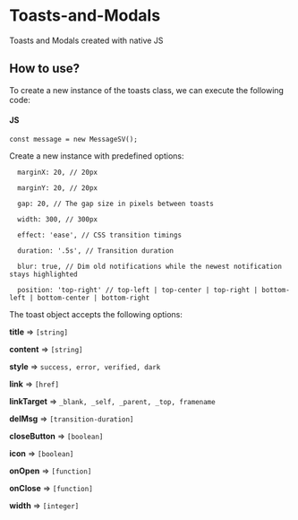 # Toasts-and-Modals
Toasts and Modals created with native JS

## How to use?
To create a new instance of the toasts class, we can execute the following code:

#### JS

`const message = new MessageSV();`

Create a new instance with predefined options:

      marginX: 20, // 20px

      marginY: 20, // 20px

      gap: 20, // The gap size in pixels between toasts

      width: 300, // 300px

      effect: 'ease', // CSS transition timings

      duration: '.5s', // Transition duration

      blur: true, // Dim old notifications while the newest notification stays highlighted

      position: 'top-right' // top-left | top-center | top-right | bottom-left | bottom-center | bottom-right
    
The toast object accepts the following options:

**title** => `[string]`

**content**	 => `[string]`

**style** => `success, error, verified, dark`

**link**	=> `[href]`

**linkTarget**	 => `_blank, _self, _parent, _top, framename`

**delMsg**	=> `[transition-duration]`

**closeButton**	 => `[boolean]`

**icon** => `[boolean]`

**onOpen**	=> `[function]`

**onClose**	 => `[function]`

**width**	=> `[integer]`